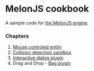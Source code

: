 # MelonJS cookbook
A sample code for [the MelonJS engine](http://melonjs.org/).

### Chapters
1. [Mouse controled entity](https://github.com/Kibo/melonjs-cookbook/tree/master/cookbook/mouseControlledEntity)
2. [Collision detection sandbox](https://github.com/Kibo/melonjs-cookbook/tree/master/cookbook/collisionDetection)
3. [Interactive dialog plugin](https://github.com/Kibo/melonjs-cookbook/tree/master/cookbook/interactiveDialog)
4. Drag and Drop - [Bag plugin](#)





